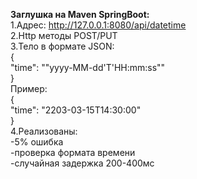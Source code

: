 **Заглушка на Maven SpringBoot:**  
1.Адрес: http://127.0.0.1:8080/api/datetime  
2.Http методы POST/PUT  
3.Тело в формате JSON:  
  {  
    "time": ""yyyy-MM-dd'T'HH:mm:ss""  
  }  
Пример:  
  {  
    "time": "2203-03-15T14:30:00"  
  }  
4.Реализованы:  
 -5% ошибка  
 -проверка формата времени  
 -cлучайная задержка 200-400мс  
